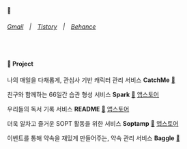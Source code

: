 #### 👋
###### [Gmail](mailto:cindy010670@gmail.com)　|　[Tistory](https://yang-subinn.tistory.com/)　|　[Behance](https://www.behance.net/cindy01067a2ab)    

<br>

#### 📂 Project


나의 매일을 다채롭게, 관심사 기반 캐릭터 관리 서비스 **CatchMe** [🔗](https://github.com/yangsubinn/CatchMe-If-You-iOS)


친구와 함께하는 66일간 습관 형성 서비스 **Spark** [🔗](https://github.com/TeamSparker/Spark-iOS)
[앱스토어](https://apps.apple.com/kr/app/spark-%EC%8A%A4%ED%8C%8C%ED%81%AC-%EC%B9%9C%EA%B5%AC%EC%99%80-%EC%8A%B5%EA%B4%80-%EA%B4%80%EB%A6%AC/id1605811861)


우리들의 독서 기록 서비스 **README** [🔗](https://github.com/TEAM-README/Readme-iOS)
[앱스토어](https://apps.apple.com/kr/app/%EB%A6%AC%EB%93%9C%EB%AF%B8-readme/id1617522900)



더욱 알차고 즐거운 SOPT 활동을 위한 서비스 **Soptamp** [🔗](https://github.com/sopt-makers/SOPT-iOS)
[앱스토어](https://apps.apple.com/kr/app/sopt/id6444594319)


이벤트를 통해 약속을 재밌게 만들어주는, 약속 관리 서비스 **Baggle** [🔗](https://github.com/dnd-side-project/dnd-9th-2-ios)

<br>





